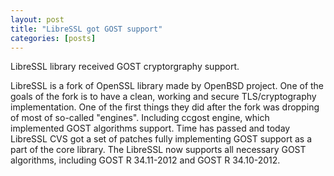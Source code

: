 ```yaml
---
layout: post
title: "LibreSSL got GOST support"
categories: [posts]
---
```


LibreSSL library received GOST cryptorgraphy support.

LibreSSL is a fork of OpenSSL library made by OpenBSD project. One of the goals of the fork
is to have a clean, working and secure TLS/cryptography implementation. One of the first
things they did after the fork was dropping of most of so-called "engines". Including
ccgost engine, which implemented GOST algorithms support. Time has passed and today LibreSSL
CVS got a set of patches fully implementing GOST support as a part of the core library.
The LibreSSL now supports all necessary GOST algorithms, including GOST R 34.11-2012 and
GOST R 34.10-2012.
